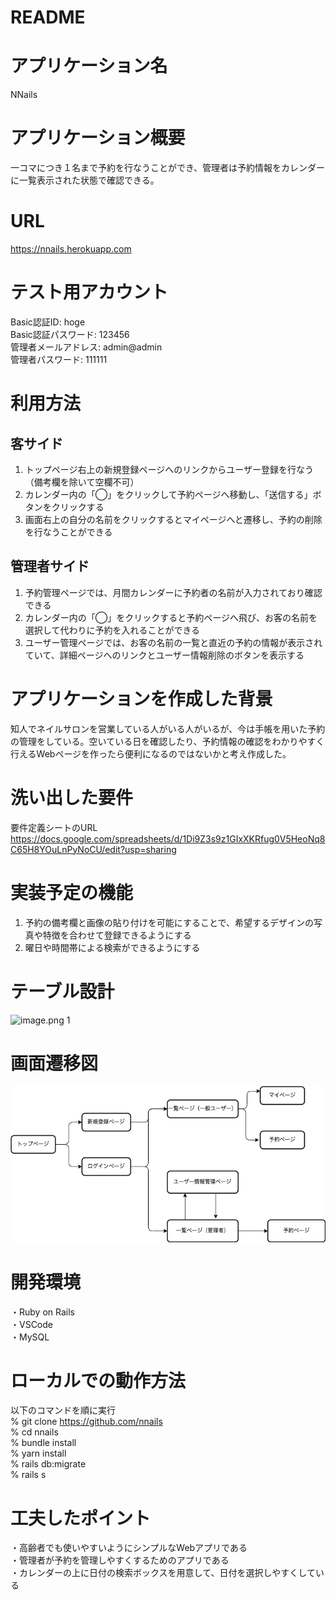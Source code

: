 # README
  
# アプリケーション名
NNails

# アプリケーション概要
一コマにつき１名まで予約を行なうことができ、管理者は予約情報をカレンダーに一覧表示された状態で確認できる。

# URL
https://nnails.herokuapp.com

# テスト用アカウント
Basic認証ID: hoge  
Basic認証パスワード: 123456  
管理者メールアドレス: admin@admin  
管理者パスワード: 111111  

# 利用方法
## 客サイド
1. トップページ右上の新規登録ページへのリンクからユーザー登録を行なう（備考欄を除いて空欄不可）
2. カレンダー内の「◯」をクリックして予約ページへ移動し、「送信する」ボタンをクリックする
3. 画面右上の自分の名前をクリックするとマイページへと遷移し、予約の削除を行なうことができる

## 管理者サイド
1. 予約管理ページでは、月間カレンダーに予約者の名前が入力されており確認できる
2. カレンダー内の「◯」をクリックすると予約ページへ飛び、お客の名前を選択して代わりに予約を入れることができる
3. ユーザー管理ページでは、お客の名前の一覧と直近の予約の情報が表示されていて、詳細ページへのリンクとユーザー情報削除のボタンを表示する

# アプリケーションを作成した背景
知人でネイルサロンを営業している人がいる人がいるが、今は手帳を用いた予約の管理をしている。空いている日を確認したり、予約情報の確認をわかりやすく行えるWebページを作ったら便利になるのではないかと考え作成した。

# 洗い出した要件

要件定義シートのURL
https://docs.google.com/spreadsheets/d/1Di9Z3s9z1GIxXKRfug0V5HeoNq8C65H8YOuLnPyNoCU/edit?usp=sharing

# 実装予定の機能
1. 予約の備考欄と画像の貼り付けを可能にすることで、希望するデザインの写真や特徴を合わせて登録できるようにする
2. 曜日や時間帯による検索ができるようにする

# テーブル設計

![image.png
 1](images/191fc819ee8933c196b41b1b980d26e717d586db24f1434884549c3127edd69c.png)  

# 画面遷移図

![picture 1](images/0c7e5cfaee13972431799eb4ad5822545b1e1be49b428c53b006ee119cf4d88a.png)  

# 開発環境
・Ruby on Rails  
・VSCode  
・MySQL  

# ローカルでの動作方法
以下のコマンドを順に実行  
% git clone https://github.com/nnails  
% cd nnails  
% bundle install  
% yarn install  
% rails db:migrate  
% rails s  

# 工夫したポイント
・高齢者でも使いやすいようにシンプルなWebアプリである  
・管理者が予約を管理しやすくするためのアプリである  
・カレンダーの上に日付の検索ボックスを用意して、日付を選択しやすくしている  